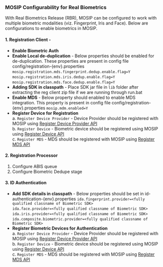 ### MOSIP Configurability for Real Biometrics
With Real Biometrics Release (RBR), MOSIP can be configured to work with multiple biometric modalities (viz. Fingerprint, Iris and Face). Below are configurations to enable biometrics in MOSIP.

#### 1. Registration Client -   
- **Enable Biometric Auth**    
- **Enable Local de-duplication** - Below properties should be enabled for de-duplication. These properties are present in config file config/registration-{env}.properties    
`mosip.registration.mds.fingerprint.dedup.enable.flag=Y`    
`mosip.registration.mds.iris.dedup.enable.flag=Y`    
`mosip.registration.mds.face.dedup.enable.flag=Y`    
- **Adding SDK in classpath** - Place SDK jar file in `lib` folder after extracting the reg client zip file if we are running through run.bat     
- **Enable MDS** - Below property should enabled to enable MDS integration. This property is present in config file config/registration-{env}.properties
`mosip.mdm.enabled=Y`    
- **Register Device for Registration**     
   a. `Register Device Provider` - Device Provider should be registered with MOSIP using [Register Device Provider API](https://github.com/mosip/mosip-docs/wiki/Device-Management#post-deviceprovider)    
   b. `Register Device` - Biometric device should be registered using MOSIP using [Register Device API](https://github.com/mosip/mosip-docs/wiki/Device-Management#post-registereddevices)    
   c. `Register MDS` - MDS should be registered with MOSIP using [Register MDS API](https://github.com/mosip/mosip-docs/wiki/Device-Management#post-mds)    
#### 2. Registration Processor    
1.	Configure ABIS queue       
2.	Configure Biometric Dedupe stage       


#### 3. ID Authentication
- **Add SDK details in classpath** - Below properties should be set in id-authentication-{env}.properties
`ida.fingerprint.provider=<fully qualified classname of Biometric SDK>`    
`ida.face.provider=<fully qualified classname of Biometric SDK>`    
`ida.iris.provider=<fully qualified classname of Biometric SDK>`    
`ida.composite.biometric.provider=<fully qualified classname of Biometric SDK>`    
- **Register Biometric Devices for Authentication**   
   a. `Register Device Provider` - Device Provider should be registered with MOSIP using [Register Device Provider API](https://github.com/mosip/mosip-docs/wiki/Device-Management#post-deviceprovider)    
   b. `Register Device` - Biometric device should be registered using MOSIP using [Register Device API](https://github.com/mosip/mosip-docs/wiki/Device-Management#post-registereddevices)    
   c. `Register MDS` - MDS should be registered with MOSIP using [Register MDS API](https://github.com/mosip/mosip-docs/wiki/Device-Management#post-mds)  